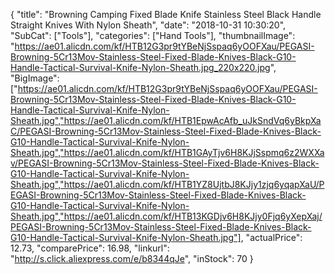 {
	"title": "Browning Camping Fixed Blade Knife Stainless Steel Black Handle Straight Knives With Nylon Sheath",
	"date": "2018-10-31 10:30:20",
	"SubCat": ["Tools"],
	"categories": ["Hand Tools"],
	"thumbnailImage": "https://ae01.alicdn.com/kf/HTB12G3pr9tYBeNjSspaq6yOOFXau/PEGASI-Browning-5Cr13Mov-Stainless-Steel-Fixed-Blade-Knives-Black-G10-Handle-Tactical-Survival-Knife-Nylon-Sheath.jpg_220x220.jpg",
	"BigImage": ["https://ae01.alicdn.com/kf/HTB12G3pr9tYBeNjSspaq6yOOFXau/PEGASI-Browning-5Cr13Mov-Stainless-Steel-Fixed-Blade-Knives-Black-G10-Handle-Tactical-Survival-Knife-Nylon-Sheath.jpg","https://ae01.alicdn.com/kf/HTB1EpwAcAfb_uJkSndVq6yBkpXaC/PEGASI-Browning-5Cr13Mov-Stainless-Steel-Fixed-Blade-Knives-Black-G10-Handle-Tactical-Survival-Knife-Nylon-Sheath.jpg","https://ae01.alicdn.com/kf/HTB1GAyTjv6H8KJjSspmq6z2WXXav/PEGASI-Browning-5Cr13Mov-Stainless-Steel-Fixed-Blade-Knives-Black-G10-Handle-Tactical-Survival-Knife-Nylon-Sheath.jpg","https://ae01.alicdn.com/kf/HTB1YZ8UjtbJ8KJjy1zjq6yqapXaU/PEGASI-Browning-5Cr13Mov-Stainless-Steel-Fixed-Blade-Knives-Black-G10-Handle-Tactical-Survival-Knife-Nylon-Sheath.jpg","https://ae01.alicdn.com/kf/HTB13KGDjv6H8KJjy0Fjq6yXepXaj/PEGASI-Browning-5Cr13Mov-Stainless-Steel-Fixed-Blade-Knives-Black-G10-Handle-Tactical-Survival-Knife-Nylon-Sheath.jpg"],
	"actualPrice": 12.73,
	"comparePrice": 16.98,
	"linkurl": "http://s.click.aliexpress.com/e/b8344qJe",
	"inStock": 70
}
